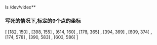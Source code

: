 ls /dev/video**

### 写死的情况下,标定的9个点的坐标
[ [182, 150]  ,  [398, 155]  ,  [614, 160]  ,  [178, 365]  ,  [394, 369]  ,  [609, 374]  ,  [174, 578]  ,  [390, 583]  ,  [603, 586]  ]